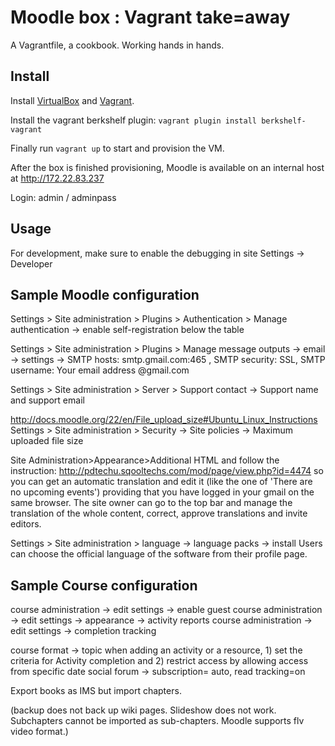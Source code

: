 Moodle box : Vagrant take=away
==============================

A Vagrantfile, a cookbook. Working hands in hands.

Install
-------

Install [VirtualBox](https://www.virtualbox.org/) and
[Vagrant](http://www.vagrantup.com/).

Install the vagrant berkshelf plugin: `vagrant plugin install berkshelf-vagrant`

Finally run `vagrant up` to start and provision the VM.

After the box is finished provisioning, Moodle is available on an
internal host at http://172.22.83.237

Login: admin / adminpass

Usage
-----

For development, make sure to enable the debugging in site Settings ->
Developer

Sample Moodle configuration
-----

Settings > Site administration > Plugins > Authentication > Manage authentication -> enable self-registration below the table

Settings > Site administration > Plugins > Manage message outputs -> email -> settings -> SMTP hosts: smtp.gmail.com:465 , SMTP security: SSL, SMTP username: Your email address @gmail.com

Settings > Site administration > Server > Support contact -> Support name and support email

http://docs.moodle.org/22/en/File_upload_size#Ubuntu_Linux_Instructions
Settings > Site administration > Security -> Site policies -> Maximum uploaded file size

Site Administration>Appearance>Additional HTML
and follow the instruction: http://pdtechu.sqooltechs.com/mod/page/view.php?id=4474
so you can get an automatic translation and edit it (like the one of 'There are no upcoming events') providing that you have logged in your gmail on the same browser. The site owner can go to the top bar and manage the translation of the whole content, correct, approve translations and invite editors.

Settings > Site administration > language -> language packs -> install
Users can choose the official language of the software from their profile page.

Sample Course configuration
-----

course administration -> edit settings -> enable guest
course administration -> edit settings -> appearance -> activity reports
course administration -> edit settings -> completion tracking

course format -> topic
when adding an activity or a resource, 1) set the criteria for Activity completion and 2) restrict access by allowing access from specific date
social forum -> subscription= auto, read tracking=on

Export books as IMS but import chapters.

(backup does not back up wiki pages. Slideshow does not work. Subchapters cannot be imported as sub-chapters. Moodle supports flv video format.)
